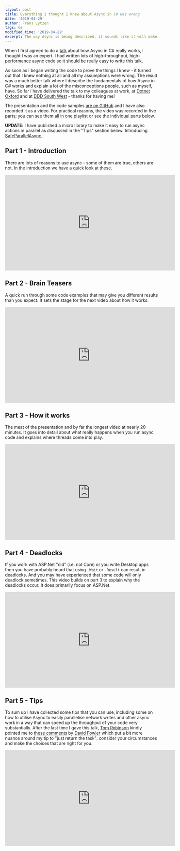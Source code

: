 ```yaml
---
layout: post
title: Everything I thought I knew about Async in C# was wrong
date: '2019-04-29'
author: Frans Lytzen
tags: C#
modified_time: '2019-04-29'
excerpt: The way Async is being described, it sounds like it will make your code faster and more scalable, whilst solving all your problems and achieving world peace - all before lunch. Async certainly can help you do more I/O in parallel and may in some circumstances help you scale. But did you know Async code can sometimes also use more memory, make your code slower and can introduce subtle bugs that may only appear in production?
---
```

When I first agreed to do a [talk](/talks/csharp_async_deep_dive) about how Async in C# really works, I thought I was an expert. I had written lots of high-throughput, high-performance async code so it should be really easy to write this talk.

As soon as I began writing the code to prove the things I knew - it turned out that I knew nothing at all and all my assumptions were wrong. The result was a much better talk where I describe the fundamentals of how Async in C# works and explain a lot of the misconceptions people, such as myself, have. So far I have delivered the talk to my colleagues at work, at [Dotnet Oxford](https://www.meetup.com/dotnetoxford/) and at [DDD South West](https://dddsouthwest.com/) - thanks for having me!

The presentation and the code samples [are on GitHub](https://github.com/flytzen/Async.Presentation) and I have also recorded it as a video. For practical reasons, the video was recorded in five parts; you can see them all [in one playlist](https://www.youtube.com/watch?v=UzVMzBEpuJg&list=PLbwbf2ZiIT4N7G08GcCd1Z64N8tfgKfIn) or see the individual parts below.

**UPDATE**: I have published a micro library to make it easy to run async actions in parallel as discussed in the "Tips" section below. Introducing [SafeParallelAsync ](https://github.com/NewOrbit/SafeParallelAsync).

## Part 1 - Introduction
There are lots of reasons to use async - some of them are true, others are not. In the introduction we have a quick look at these.

<iframe width="560" height="315" src="https://www.youtube.com/embed/UzVMzBEpuJg" frameborder="0" allow="accelerometer; autoplay; encrypted-media; gyroscope; picture-in-picture" allowfullscreen></iframe>

## Part 2 - Brain Teasers
A quick run through some code examples that may give you different results than you expect. It sets the stage for the next video about how it works.

<iframe width="560" height="315" src="https://www.youtube.com/embed/s4cvgyZ0kUM" frameborder="0" allow="accelerometer; autoplay; encrypted-media; gyroscope; picture-in-picture" allowfullscreen></iframe>

## Part 3 - How it works
The meat of the presentation and by far the longest video at nearly 20 minutes. It goes into detail about what really happens when you run async code and explains where threads come into play.

<iframe width="560" height="315" src="https://www.youtube.com/embed/RBFJoPbbvTk" frameborder="0" allow="accelerometer; autoplay; encrypted-media; gyroscope; picture-in-picture" allowfullscreen></iframe>

## Part 4 - Deadlocks
If you work with ASP.Net "old" (i.e. not Core) or you write Desktop apps then you have probably heard that using `.Wait` or `.Result` can result in deadlocks. And you may have experienced that some code will only deadlock sometimes. This video builds on part 3 to explain why the deadlocks occur. It does primarily focus on ASP.Net.

<iframe width="560" height="315" src="https://www.youtube.com/embed/eRuGnEAya8M" frameborder="0" allow="accelerometer; autoplay; encrypted-media; gyroscope; picture-in-picture" allowfullscreen></iframe>

## Part 5 - Tips
To sum up I have collected some tips that you can use, including some on how to utilise Async to easily parallelise network writes and other async work in a way that can speed up the throughput of your code very substantially. After the last time I gave this talk, [Tom Robinson](https://twitter.com/tjrobinson) kindly pointed me to [these comments](https://github.com/davidfowl/AspNetCoreDiagnosticScenarios/blob/master/AsyncGuidance.md#prefer-asyncawait-over-directly-returning-task) by [David Fowler](https://twitter.com/davidfowl) which put a bit more nuance around my tip to "just return the task"; consider your circumstances and make the choices that are right for you.

<iframe width="560" height="315" src="https://www.youtube.com/embed/UtF_0gfZ48Y" frameborder="0" allow="accelerometer; autoplay; encrypted-media; gyroscope; picture-in-picture" allowfullscreen></iframe>
